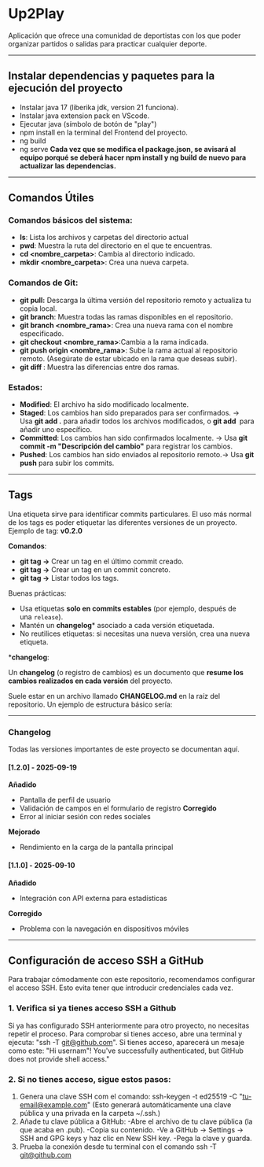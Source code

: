 # Up2Play

Aplicación que ofrece una comunidad de deportistas con los que poder organizar partidos o salidas para practicar cualquier deporte.

---

## Instalar dependencias y paquetes para la ejecución del proyecto

- Instalar java 17 (liberika jdk, version 21 funciona).
- Instalar java extension pack en VScode.
- Ejecutar java (símbolo de botón de "play")
- npm install en la terminal del Frontend del proyecto.
- ng build
- ng serve
**Cada vez que se modifica el package.json, se avisará al equipo porqué se deberá hacer npm install y ng build de nuevo para actualizar las dependencias.**

---


## Comandos Útiles

### **Comandos básicos del sistema:**

- **ls**: Lista los archivos y carpetas del directorio actual
- **pwd**: Muestra la ruta del directorio en el que te encuentras.
- **cd <nombre_carpeta>**: Cambia al directorio indicado.
- **mkdir <nombre_carpeta>**: Crea una nueva carpeta.

### **Comandos de Git**:

- **git pull:**  Descarga la última versión del repositorio remoto y actualiza tu copia local.
- **git branch**: Muestra todas las ramas disponibles en el repositorio.
- **git branch <nombre_rama>**: Crea una nueva rama con el nombre especificado.
- **git checkout <nombre_rama>**:Cambia a la rama indicada.
- **git push origin <nombre_rama>**: Sube la rama actual al repositorio remoto. (Asegúrate de estar ubicado en la rama que deseas subir).
- **git diff <rama1> <rama2>**: Muestra las diferencias entre dos ramas.

### **Estados:**

- **Modified**: El archivo ha sido modificado localmente.
- **Staged**: Los cambios han sido preparados para ser confirmados. → Usa **git add .** para añadir todos los archivos modificados, o **git add <archivo>** para añadir uno específico.
- **Committed**:  Los cambios han sido confirmados localmente. → Usa **git commit -m "Descripción del cambio"** para registrar los cambios.
- **Pushed**: Los cambios han sido enviados al repositorio remoto.→ Usa **git push** para subir los commits.

---

## Tags

Una etiqueta sirve para identificar commits particulares. El uso más normal de los tags es poder etiquetar las diferentes versiones de un proyecto. Ejemplo de tag: **v0.2.0**

**Comandos**:

- **git tag <nombre-tag> →** Crear un tag en el último commit creado.
- **git tag <nombre-tag> <numero-commit> →** Crear un tag en un commit concreto.
- **git tag →** Listar todos los tags.

Buenas prácticas:

- Usa etiquetas **solo en commits estables** (por ejemplo, después de una `release`).
- Mantén un **changelog*** asociado a cada versión etiquetada.
- No reutilices etiquetas: si necesitas una nueva versión, crea una nueva etiqueta.

***changelog**:

Un **changelog** (o registro de cambios) es un documento que **resume los cambios realizados en cada versión** del proyecto. 

Suele estar en un archivo llamado **CHANGELOG.md** en la raíz del repositorio. Un ejemplo de estructura básico sería:

---
### Changelog

Todas las versiones importantes de este proyecto se documentan aquí.

#### [1.2.0] - 2025-09-19
**Añadido**
- Pantalla de perfil de usuario
- Validación de campos en el formulario de registro
**Corregido**
- Error al iniciar sesión con redes sociales

**Mejorado**
- Rendimiento en la carga de la pantalla principal
#### [1.1.0] - 2025-09-10
**Añadido**
- Integración con API externa para estadísticas

**Corregido**
- Problema con la navegación en dispositivos móviles


---

## Configuración de acceso SSH a GitHub

Para trabajar cómodamente con este repositorio, recomendamos configurar el acceso SSH. Esto evita tener que introducir credenciales cada vez.

### 1. Verifica si ya tienes acceso SSH a Github

Si ya has configurado SSH anteriormente para otro proyecto, no necesitas repetir el proceso.
Para comprobar si tienes acceso, abre una terminal y ejecuta: "ssh -T [git@github.com](mailto:git@github.com)". Si tienes acceso, aparecerá un mesaje como este: "Hi usernam"! You've successfully authenticated, but GitHub does not provide shell access."

### 2. Si no tienes acceso, sigue estos pasos:

1. Genera una clave SSH com el comando: ssh-keygen -t ed25519 -C "[tu-email@example.com](mailto:tu-email@example.com)" (Esto generará automáticamente una clave pública y una privada en la carpeta ~/.ssh.)
2. Añade tu clave pública a GitHub:
-Abre el archivo de tu clave pública (la que acaba en .pub).
-Copia su contenido.
-Ve a GitHub → Settings → SSH and GPG keys y haz clic en New SSH key.
-Pega la clave y guarda.
3. Prueba la conexión desde tu terminal con el comando ssh -T [git@github.com](mailto:git@github.com)